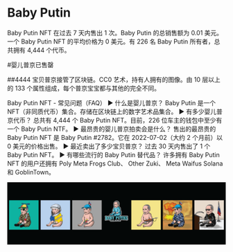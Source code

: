 # Baby Putin

Baby Putin NFT 在过去 7 天内售出 1 次。Baby Putin 的总销售额为 0.01 美元。一个 Baby Putin NFT 的平均价格为 0 美元。有 226 名 Baby Putin 所有者，总共拥有 4,444 个代币。

\#婴儿普京已售罄

\##4444 宝贝普京接管了区块链。CC0 艺术，持有人拥有的图像。由 10 层以上的 133 个属性组成，每个普京宝宝都与其他的完全不同。

Baby Putin NFT - 常见问题（FAQ）
▶ 什么是婴儿普京？
Baby Putin 是一个 NFT（非同质代币）集合。存储在区块链上的数字艺术品集合。
▶ 有多少婴儿普京代币？
总共有 4,444 个 Baby Putin NFT。目前，226 位车主的钱包中至少有一个 Baby Putin NTF。
▶ 最昂贵的婴儿普京拍卖会是什么？
售出的最昂贵的 Baby Putin NFT 是 Baby Putin #2782。它在 2022-07-02（大约 2 个月前）以 0 美元的价格出售。
▶ 最近卖出了多少宝贝普京？
过去 30 天内售出了 1 个 Baby Putin NFT。
▶ 有哪些流行的 Baby Putin 替代品？
许多拥有 Baby Putin NFT 的用户还拥有 Poly Meta Frogs Club、 Other Zuki、 Meta Waifus Solana和 GoblinTown。

![unnamed](unnamed.png)
